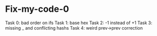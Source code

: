 # Fix-my-code-0

Task 0: bad order on ifs
Task 1: base hex
Task 2: -1 instead of +1
Task 3: missing _ and conflicting hashs
Task 4: weird prev->prev correction
